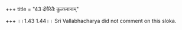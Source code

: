 +++
title = "43 दोषैरेतैः कुलघ्नानाम्"

+++
।।1.43 1.44।। Sri Vallabhacharya did not comment on this sloka.  
  
